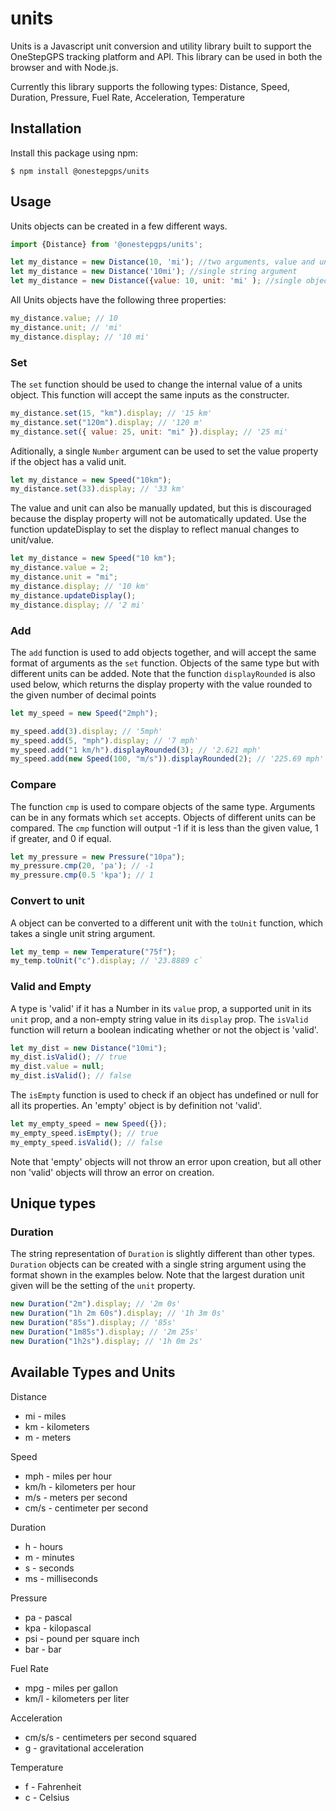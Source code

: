 # units

Units is a Javascript unit conversion and utility library built to support the OneStepGPS tracking platform and API. This library can be used in both the browser and with Node.js.

Currently this library supports the following types: Distance, Speed, Duration, Pressure, Fuel Rate, Acceleration, Temperature

## Installation

Install this package using npm:

```
$ npm install @onestepgps/units
```

## Usage

Units objects can be created in a few different ways.

```javascript
import {Distance} from '@onestepgps/units';

let my_distance = new Distance(10, 'mi'); //two arguments, value and unit
let my_distance = new Distance('10mi'); //single string argument
let my_distance = new Distance({value: 10, unit: 'mi' ); //single object argument
```

All Units objects have the following three properties:

```javascript
my_distance.value; // 10
my_distance.unit; // 'mi'
my_distance.display; // '10 mi'
```

### Set

The `set` function should be used to change the internal value of a units object. This function will accept the same inputs as the constructer.

```javascript
my_distance.set(15, "km").display; // '15 km'
my_distance.set("120m").display; // '120 m'
my_distance.set({ value: 25, unit: "mi" }).display; // '25 mi'
```

Aditionally, a single `Number` argument can be used to set the value property if the object has a valid unit.

```javascript
let my_distance = new Speed("10km");
my_distance.set(33).display; // '33 km'
```

The value and unit can also be manually updated, but this is discouraged because the display property will not be automatically updated. Use the function updateDisplay to set the display to reflect manual changes to unit/value.

```javascript
let my_distance = new Speed("10 km");
my_distance.value = 2;
my_distance.unit = "mi";
my_distance.display; // '10 km'
my_distance.updateDisplay();
my_distance.display; // '2 mi'
```

### Add

The `add` function is used to add objects together, and will accept the same format of arguments as the `set` function. Objects of the same type but with different units can be added. Note that the function `displayRounded` is also used below, which returns the display property with the value rounded to the given number of decimal points

```javascript
let my_speed = new Speed("2mph");

my_speed.add(3).display; // '5mph'
my_speed.add(5, "mph").display; // '7 mph'
my_speed.add("1 km/h").displayRounded(3); // '2.621 mph'
my_speed.add(new Speed(100, "m/s")).displayRounded(2); // '225.69 mph'
```

### Compare

The function `cmp` is used to compare objects of the same type. Arguments can be in any formats which `set` accepts. Objects of different units can be compared. The `cmp` function will output -1 if it is less than the given value, 1 if greater, and 0 if equal.

```javascript
let my_pressure = new Pressure("10pa");
my_pressure.cmp(20, 'pa'); // -1
my_pressure.cmp(0.5 'kpa'); // 1
```

### Convert to unit

A object can be converted to a different unit with the `toUnit` function, which takes a single unit string argument.

```javascript
let my_temp = new Temperature("75f");
my_temp.toUnit("c").display; // '23.8889 c`
```

### Valid and Empty

A type is 'valid' if it has a Number in its `value` prop, a supported unit in its `unit` prop, and a non-empty string value in its `display` prop. The `isValid` function will return a boolean indicating whether or not the object is 'valid'.

```javascript
let my_dist = new Distance("10mi");
my_dist.isValid(); // true
my_dist.value = null;
my_dist.isValid(); // false
```

The `isEmpty` function is used to check if an object has undefined or null for all its properties. An 'empty' object is by definition not 'valid'.

```javascript
let my_empty_speed = new Speed({});
my_empty_speed.isEmpty(); // true
my_empty_speed.isValid(); // false
```

Note that 'empty' objects will not throw an error upon creation, but all other non 'valid' objects will throw an error on creation.

## Unique types

### Duration

The string representation of `Duration` is slightly different than other types. `Duration` objects can be created with a single string argument using the format shown in the examples below. Note that the largest duration unit given will be the setting of the `unit` property.

```javascript
new Duration("2m").display; // '2m 0s'
new Duration("1h 2m 60s").display; // '1h 3m 0s'
new Duration("85s").display; // '85s'
new Duration("1m85s").display; // '2m 25s'
new Duration("1h2s").display; // '1h 0m 2s'
```

## Available Types and Units

Distance

- mi - miles
- km - kilometers
- m - meters

Speed

- mph - miles per hour
- km/h - kilometers per hour
- m/s - meters per second
- cm/s - centimeter per second

Duration

- h - hours
- m - minutes
- s - seconds
- ms - milliseconds

Pressure

- pa - pascal
- kpa - kilopascal
- psi - pound per square inch
- bar - bar

Fuel Rate

- mpg - miles per gallon
- km/l - kilometers per liter

Acceleration

- cm/s/s - centimeters per second squared
- g - gravitational acceleration

Temperature

- f - Fahrenheit
- c - Celsius
